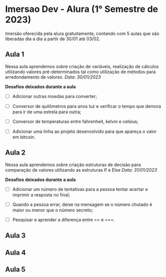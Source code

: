 # Imersao Dev - Alura (1° Semestre de 2023)
Imersão oferecida pela alura gratuitamente, contando com 5 aulas que são liberadas dia a dia a partir de 30/01 até 03/02.

## Aula 1
Nessa aula aprendemos sobre criação de variáveis, realização de cálculos utilizando valores pré-determinados tal como utilização de métodos para arredondamento de valores.
_Data: 30/01/2023_

__Desafios deixados durante a aula__

- [ ] Adicionar outras moedas para converter;

- [ ] Conversor de quilômetros para anos luz e verificar o tempo que demora para ir de uma estrela para outra;

- [ ] Conversor de temperaturas entre fahrenheit, kelvin e celsius;

- [ ] Adicionar uma linha ao projeto desenvolvido para que apareça o valor em bitcoin.

## Aula 2

Nessa aula aprendemos sobre criação estruturas de decisão para comparação de valores utilizando as estruturas If e Else
_Data: 31/01/2023_

__Desafios deixados durante a aula__

- [ ] Adicionar um número de tentativas para a pessoa tentar acertar e imprimir a resposta no final;

- [ ] Quando a pessoa errar, deixe na mensagem se o número chutado é maior ou menor que o número secreto;

- [ ] Pesquisar e aprender a diferença entre == e ===.

## Aula 3

## Aula 4

## Aula 5
 

